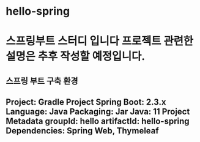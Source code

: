 # hello-spring
스프링부트 스터디 입니다
프로젝트 관련한 설명은 추후 작성할 예정입니다.
==============================================
스프링 부트 구축 환경
---------------------------
Project: Gradle Project
Spring Boot: 2.3.x
Language: Java
Packaging: Jar
Java: 11
Project Metadata
groupId: hello
artifactId: hello-spring
Dependencies: Spring Web, Thymeleaf
----------------------------


